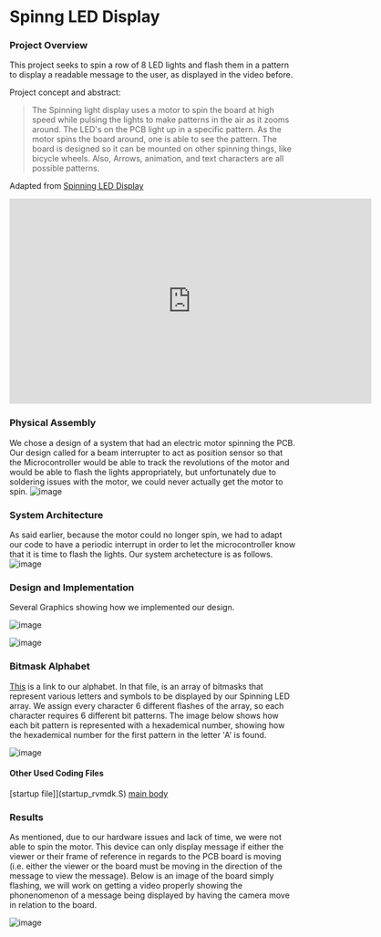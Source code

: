 # Spinng LED Display

### Project Overview
This project seeks to spin a row of 8 LED lights and flash them in a pattern to display a readable message to the user, as displayed in the video before.

Project concept and abstract:
> The Spinning light display uses a motor to spin the board at high speed while pulsing the lights to make patterns in the air as it zooms around. The LED's on the PCB light up in a specific pattern. As the motor spins the board around, one is able to see the pattern. The board is designed so it can be mounted on other spinning things, like bicycle wheels. Also, Arrows, animation, and text characters are all possible patterns.

Adapted from [Spinning LED Display](https://www.instructables.com/Spinning-LED-Display/)

<iframe width="635" height="360" src="https://www.youtube.com/embed/Sob4olFqeOM" title="YouTube video player" frameborder="0" allow="accelerometer; autoplay; clipboard-write; encrypted-media; gyroscope; picture-in-picture" allowfullscreen></iframe>

### Physical Assembly
We chose a design of a system that had an electric motor spinning the PCB. Our design called for a beam interrupter to act as position sensor so that the Microcontroller would be able to track the revolutions of the motor and would be able to flash the lights appropriately, but unfortunately due to soldering issues with the motor, we could never actually get the motor to spin. 
![image](https://user-images.githubusercontent.com/39937655/146619437-accb797b-7b3c-4058-ba77-35a9d456f658.png)

### System Architecture
As said earlier, because the motor could no longer spin, we had to adapt our code to have a periodic interrupt in order to let the microcontroller know that it is time to flash the lights. Our system archetecture is as follows.
![image](https://user-images.githubusercontent.com/39937655/146622184-883a387b-da37-4b66-a7bc-dc8df06357aa.png)

### Design and Implementation
Several Graphics showing how we implemented our design.

![image](https://user-images.githubusercontent.com/39937655/146622295-12ceabd5-6fa7-4c6a-bb85-37d3d096883f.png)

![image](https://user-images.githubusercontent.com/39937655/146622342-82ed54ae-1e30-4268-9dd9-81aef6721d40.png)

### Bitmask Alphabet
[This](font.h) is a link to our alphabet. In that file, is an array of bitmasks that represent various letters and symbols to be displayed by our Spinning LED array. We assign every character 6 different flashes of the array, so each character requires 6 different bit patterns. The image below shows how each bit pattern is represented with a hexademical number, showing how the hexademical number for the first pattern in the letter 'A' is found.

![image](https://user-images.githubusercontent.com/39937655/146619547-390835c1-8dae-44d9-abd4-b2cbf27592a9.png)

#### Other Used Coding Files
[startup file]](startup_rvmdk.S)
[main body](Spinning_Led.c)

### Results
As mentioned, due to our hardware issues and lack of time, we were not able to spin the motor. This device can only display message if either the viewer or their frame of reference in regards to the PCB board is moving (i.e. either the viewer or the board must be moving in the direction of the message to view the message). Below is an image of the board simply flashing, we will work on getting a video properly showing the phonenomenon of a message being displayed by having the camera move in relation to the board.

![image](https://user-images.githubusercontent.com/39937655/146622619-8db450b5-a5d0-4420-93da-f7a9379ba91d.png)
